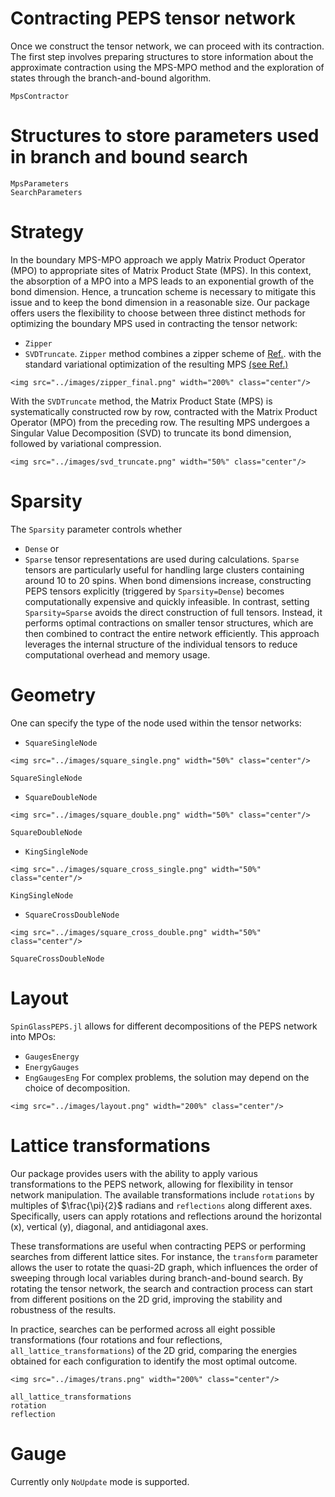 # Contracting PEPS tensor network
Once we construct the tensor network, we can proceed with its contraction. The first step involves preparing structures to store information about the approximate contraction using the MPS-MPO method and the exploration of states through the branch-and-bound algorithm.

```@docs
MpsContractor
```

# Structures to store parameters used in branch and bound search
```@docs
MpsParameters
SearchParameters
```

# Strategy 
In the boundary MPS-MPO approach we apply Matrix Product Operator (MPO) to appropriate sites of Matrix Product State (MPS). In this context, the absorption of a MPO into a MPS leads to an exponential growth of the bond dimension. Hence, a truncation scheme is necessary to mitigate this issue and to keep the bond dimension in a reasonable size. 
Our package offers users the flexibility to choose between three distinct methods for optimizing the boundary MPS used in contracting the tensor network: 
* `Zipper`
* `SVDTruncate`.
`Zipper` method combines a zipper scheme of [Ref.](https://arxiv.org/abs/2310.08533). with the standard variational optimization of the resulting MPS [(see Ref.)](https://arxiv.org/abs/0907.2796)
```@raw html
<img src="../images/zipper_final.png" width="200%" class="center"/>
```
With the `SVDTruncate` method, the Matrix Product State (MPS) is systematically constructed row by row, contracted with the Matrix Product Operator (MPO) from the preceding row. The resulting MPS undergoes a Singular Value Decomposition (SVD) to truncate its bond dimension, followed by variational compression. 
```@raw html
<img src="../images/svd_truncate.png" width="50%" class="center"/>
```

# Sparsity  
The `Sparsity` parameter controls whether 
* `Dense` 
or 
* `Sparse` 
tensor representations are used during calculations. `Sparse` tensors are particularly useful for handling large clusters containing around 10 to 20 spins. When bond dimensions increase, constructing PEPS tensors explicitly (triggered by `Sparsity=Dense`) becomes computationally expensive and quickly infeasible. In contrast, setting `Sparsity=Sparse` avoids the direct construction of full tensors. Instead, it performs optimal contractions on smaller tensor structures, which are then combined to contract the entire network efficiently. This approach leverages the internal structure of the individual tensors to reduce computational overhead and memory usage.

# Geometry
One can specify the type of the node used within the tensor networks: 
* `SquareSingleNode`
```@raw html
<img src="../images/square_single.png" width="50%" class="center"/>
```
```@docs
SquareSingleNode
```

* `SquareDoubleNode`
```@raw html
<img src="../images/square_double.png" width="50%" class="center"/>
```
```@docs
SquareDoubleNode
```

* `KingSingleNode`
```@raw html
<img src="../images/square_cross_single.png" width="50%" class="center"/>
```
```@docs
KingSingleNode
```

* `SquareCrossDoubleNode`
```@raw html
<img src="../images/square_cross_double.png" width="50%" class="center"/>
```
```@docs
SquareCrossDoubleNode
```

# Layout 
`SpinGlassPEPS.jl` allows for different decompositions of the PEPS network into MPOs:
* `GaugesEnergy`
* `EnergyGauges`
* `EngGaugesEng`
For complex problems, the solution may depend on the choice of decomposition.

```@raw html
<img src="../images/layout.png" width="200%" class="center"/>
```

# Lattice transformations
Our package provides users with the ability to apply various transformations to the PEPS network, allowing for flexibility in tensor network manipulation. The available transformations include `rotations` by multiples of $\frac{\pi}{2}$ radians and `reflections` along different axes. Specifically, users can apply rotations and reflections around the horizontal (x), vertical (y), diagonal, and antidiagonal axes.

These transformations are useful when contracting PEPS or performing searches from different lattice sites. For instance, the `transform` parameter allows the user to rotate the quasi-2D graph, which influences the order of sweeping through local variables during branch-and-bound search. By rotating the tensor network, the search and contraction process can start from different positions on the 2D grid, improving the stability and robustness of the results.

In practice, searches can be performed across all eight possible transformations (four rotations and four reflections, `all_lattice_transformations`) of the 2D grid, comparing the energies obtained for each configuration to identify the most optimal outcome.

```@raw html
<img src="../images/trans.png" width="200%" class="center"/>
```
```@docs
all_lattice_transformations
rotation
reflection
```

# Gauge 
Currently only `NoUpdate` mode is supported.